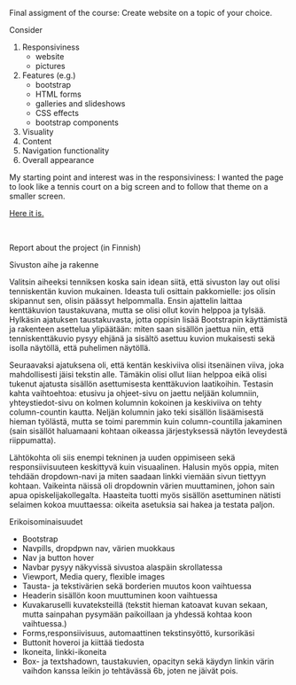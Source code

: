 Final assigment of the course: Create website on a topic of your choice.

Consider
1.	Responsiviness
	- website
	- pictures
3.	Features (e.g.)
	- bootstrap
	- HTML forms
	- galleries and slideshows
	- CSS effects
	- bootstrap components
3.	Visuality
4.	Content
5.	Navigation functionality
6.	Overall appearance

	
My starting point and interest was in the responsiviness: I wanted the page to look like a tennis court on a big screen and to follow that theme on a smaller screen. 

 <a href="https://lalefal.github.io/r0244/ws12/" target="_blank"> Here it is. </a>

<br>


Report about the project (in Finnish)

Sivuston aihe ja rakenne 

Valitsin aiheeksi tenniksen koska sain idean siitä, että sivuston lay out olisi tenniskentän kuvion mukainen. Ideasta tuli osittain pakkomielle: jos olisin skipannut sen, olisin päässyt helpommalla. Ensin ajattelin laittaa kenttäkuvion taustakuvana, mutta se olisi ollut kovin helppoa ja tylsää. Hylkäsin ajatuksen taustakuvasta, jotta oppisin 
lisää Bootstrapin käyttämistä ja rakenteen asettelua ylipäätään: miten saan sisällön jaettua niin, että tenniskenttäkuvio pysyy ehjänä ja sisältö asettuu kuvion mukaisesti sekä isolla näytöllä, että puhelimen näytöllä. 

Seuraavaksi ajatuksena oli, että kentän keskiviiva olisi itsenäinen viiva, joka mahdollisesti jäisi tekstin alle. Tämäkin olisi ollut liian helppoa eikä olisi tukenut ajatusta sisällön asettumisesta kenttäkuvion laatikoihin. Testasin kahta vaihtoehtoa: etusivu ja ohjeet-sivu on jaettu neljään kolumniin, yhteystiedot-sivu on kolmen kolumnin kokoinen ja keskiviiva on tehty column-countin kautta. Neljän kolumnin jako teki sisällön lisäämisestä hieman työlästä, mutta se toimi paremmin kuin column-countilla jakaminen (sain sisällöt haluamaani kohtaan oikeassa järjestyksessä näytön leveydestä riippumatta). 

Lähtökohta oli siis enempi tekninen ja uuden oppimiseen sekä responsiivisuuteen keskittyvä kuin visuaalinen. Halusin myös oppia, miten tehdään dropdown-navi ja miten saadaan linkki viemään sivun tiettyyn kohtaan. Vaikeinta näissä oli dropdownin värien muuttaminen, johon sain apua opiskelijakollegalta. Haasteita tuotti myös sisällön asettuminen nätisti selaimen kokoa muuttaessa: oikeita asetuksia sai hakea ja testata paljon. 


Erikoisominaisuudet 

- Bootstrap 
- Navpills, dropdpwn nav, värien muokkaus 
- Nav ja button hover 
- Navbar pysyy näkyvissä sivustoa alaspäin skrollatessa 
- Viewport, Media query, flexible images 
- Tausta- ja tekstivärien sekä borderien muutos koon vaihtuessa 
- Headerin sisällön koon muuttuminen koon vaihtuessa 
- Kuvakaruselli kuvateksteillä (tekstit hieman katoavat kuvan sekaan, mutta sainpahan pysymään paikoillaan ja yhdessä kohtaa koon vaihtuessa.) 
- Forms,responsiivisuus, automaattinen tekstinsyöttö, kursorikäsi 
- Buttonit hoveroi ja kiittää tiedosta 
- Ikoneita, linkki-ikoneita 
- Box- ja textshadown, taustakuvien, opacityn sekä käydyn linkin värin vaihdon kanssa leikin jo tehtävässä 6b, joten ne jäivät pois. 
